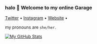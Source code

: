 ### halo 👋 Welcome to my online Garage


<p align="left">
  <a href="https://twitter.com/sur_dev12">Twitter</a> •
  <a href="https://instagram.com/suraaga.devraj">Instagram</a> •  
  <a href="https://suraaga.github.io">Website</a> •
</p>
  
 my pronouns are `she/her`.










 [![My GitHub Stats](https://github-readme-stats.vercel.app/api?username=euphorichubbbb)](https://github.com/euphorichubbbb)  

